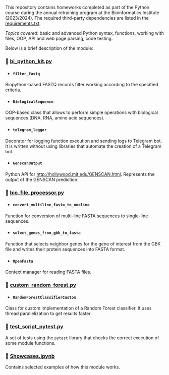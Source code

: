 This repository contains homeworks completed as part of the Python course during the annual retraining program at the Bioinformatics Institute (2023/2024). The required third-party dependencies are listed in the [requirements.txt](requirements.txt).  
  
*Topics covered*: basic and advanced Python syntax, functions, working with files, OOP, API and web page parsing, code testing.  
  
Below is a brief description of the module:  
  
### 🌿 [bi_python_kit.py](bi_python_kit.py)   

  * #### `filter_fastq`  
  Biopython-based FASTQ records filter working according to the specified criteria.  
  
  * #### `BiologicalSequence`  
  OOP-based class that allows to perform simple operations with biological sequences (DNA, RNA, amino acid sequences).  
  
  * #### `telegram_logger`
  Decorator for logging function execution and sending logs to Telegram bot. It is written without using libraries that automate the creation of a Telegram bot.
  
  * #### `GenscanOutput`  
  Python API for http://hollywood.mit.edu/GENSCAN.html. Represents the output of the GENSCAN prediction.  
    
### 🌿 [bio_file_processor.py](bio_file_processor.py)    

  * #### `convert_multiline_fasta_to_oneline`  
  Function for conversion of multi-line FASTA sequences to single-line sequences.  
  
  * #### `select_genes_from_gbk_to_fasta`  
  Function that selects neighbor genes for the gene of interest from the GBK file and writes their protein sequences into FASTA format.  
  
  * #### `OpenFasta`  
  Context manager for reading FASTA files.  
    
### 🌿 [custom_random_forest.py](custom_random_forest.py)    

  * #### `RandomForestClassifierCustom`  
  Class for custom implementation of a Random Forest classifier. It uses thread parallelization to get results faster.  
    
### 🌿 [test_script_pytest.py](test_script_pytest.py)    
A set of tests using the `pytest` library that checks the correct execution of some module functions.  
  
### 🌿 [Showcases.ipynb](Showcases.ipynb)  
Contains selected examples of how this module works.
